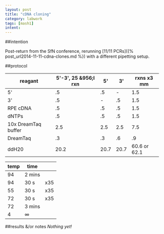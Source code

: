 ```yaml
---
layout: post
title: "cDNA cloning"
category: labwork
tags: [mash1]
intent: 
---
```


##intention

Post-return from the SfN conference, rerunning [11/11 PCRs]({% post_url2014-11-11-cdna-clones.md %}) with a different pipetting setup.

##protocol

| reagant | 5'-3', 25 &956;l rxn | 5' | 3' | rxns x3 mm|
|---------------------|----------------------|------|------|--------------|
| 5' | .5 | .5 | - | 1.5 |
| 3' | .5 |  -  | .5 | 1.5 |
| RPE cDNA | .5 | .5 | .5 | 1.5 |
| dNTPs | .5 | .5 | .5 | 1.5 |
| 10x DreamTaq buffer | 2.5 | 2.5 | 2.5 | 7.5 |
| DreamTaq | .3 | .3 | .6 | .9 |
| ddH20 | 20.2 | 20.7 | 20.7 | 60.6 or 62.1 |

| temp | time    |     |
|------|---------|-----|
| 94   | 2 mins  |     |
| 94   | 30 s    | x35 |
| 55   | 30 s    | x35 |
| 72   | 30 s    | x35 |
| 72   | 3 mins  |     |
| 4    | &infin; |     |


##results &/or notes
*Nothing yet!*
